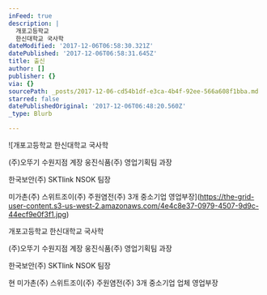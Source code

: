 ```yaml
---
inFeed: true
description: |
  개포고등학교
  한신대학교 국사학
dateModified: '2017-12-06T06:58:30.321Z'
datePublished: '2017-12-06T06:58:31.645Z'
title: 출신
author: []
publisher: {}
via: {}
sourcePath: _posts/2017-12-06-cd54b1df-e3ca-4b4f-92ee-566a608f1bba.md
starred: false
datePublishedOriginal: '2017-12-06T06:48:20.560Z'
_type: Blurb

---
```

![개포고등학교
한신대학교 국사학

(주)오뚜기 수원지점 계장
웅진식품(주) 영업기획팀 과장

한국보안(주)  SKTlink NSOK 팀장

미가촌(주) 스위트조이(주) 주원염전(주)  3개 중소기업 영업부장](https://the-grid-user-content.s3-us-west-2.amazonaws.com/4e4c8e37-0979-4507-9d9c-44ecf9e0f3f1.jpg)

개포고등학교
한신대학교 국사학

(주)오뚜기 수원지점 계장
웅진식품(주) 영업기획팀 과장

한국보안(주) SKTlink NSOK 팀장

현 미가촌(주) 스위트조이(주) 주원염전(주) 3개 중소기업 업체 영업부장